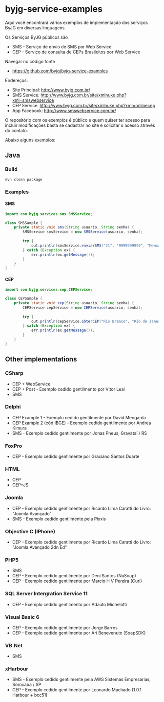 byjg-service-examples
=====================

Aqui você encontrará vários exemplos de implementação dos serviços ByJG em diversas linguagens. 

Os Serviços ByJG públicos são
+ SMS - Serviço de envio de SMS por Web Service
+ CEP - Serviço de consulta de CEPs Brasileitos por Web Service

Navegar no código fonte
+ https://github.com/byjg/byjg-service-examples

Endereços:
+ Site Principal: http://www.byjg.com.br/
+ SMS Service: http://www.byjg.com.br/site/xmlnuke.php?xml=smswebservice
+ CEP Service: http://www.byjg.com.br/site/xmlnuke.php?xml=onlinecep
+ App Facebook: http://www.smswebservice.com.br/

O repositório com os exemplos é público e quem quiser ter acesso para incluir modificações basta se cadastrar no site e solicitar o acesso através do contato. 

Abaixo alguns exemplos:

## Java

### Build

```bash
mvn clean package
```

### Examples

#### SMS 

```java
import com.byjg.services.sms.SMSService;

class SMSSample {
    private static void sms(String usuario, String senha) {
        SMSService smsService = new SMSService(usuario, senha);
    
        try {
            out.println(smsService.enviarSMS("21", "9999999999", "Mensagem de envio"));
        } catch (Exception ex) {
            err.println(ex.getMessage());
        }
    }
}
```

#### CEP 

```java
import com.byjg.services.cep.CEPService;

class CEPSample {
    private static void cep(String usuario, String senha) {
        CEPService cepService = new CEPService(usuario, senha);
    
        try {
            out.println(cepService.obterCEP("Rio Branco", "Rio de Janeiro", "RJ"));
        } catch (Exception ex) {
            err.println(ex.getMessage());
        }
    }
}
```



## Other implementations

### CSharp 

+ CEP + WebService
+ CEP + Post - Exemplo cedido gentilmento por Vitor Leal
+ SMS

### Delphi

+ CEP Example 1 - Exemplo cedido gentilmente por David Mengarda
+ CEP Example 2 (cód IBGE) - Exemplo cedido gentilmente por Andrea Kimura
+ SMS - Exemplo cedido gentilmente por Jonas Pneus, Gravataí / RS

### FoxPro

+ CEP - Exemplo cedido gentilmente por Graciano Santos Duarte

### HTML

+ CEP
+ CEP+JS

### Joomla

+ CEP - Exemplo cedido gentilmente por Ricardo Lima Caratti do Livro: "Joomla Avançado"
+ SMS - Exemplo cedido gentilmente pela Pixxis

### Objective C (IPhone)

+ CEP - Exemplo cedido gentilmente por Ricardo Lima Caratti do Livro: "Joomla Avançado 2dn Ed"

### PHP5

+ SMS
+ CEP - Exemplo cedido gentilmente por Deni Santos (NuSoap)
+ CEP - Exemplo cedido gentilmente por Marcio H V Pereira (Curl)

### SQL Server Intergration Service 11

+ CEP - Exemplo cedido gentilmento por Adauto Michelotti


### Visual Basic 6

+ CEP - Exemplo cedido gentilmente por Jorge Barros
+ CEP - Exemplo cedido gentilmente por Ari Benevenuto (SoapSDK)

### VB.Net

+ SMS

### xHarbour

+ SMS - Exemplo cedido gentilmente pela AWS Sistemas Empresarias, Sorocaba / SP
+ CEP - Exemplo cedido gentilmente por Leonardo Machado (1.0.1 Harbour + bcc51)



